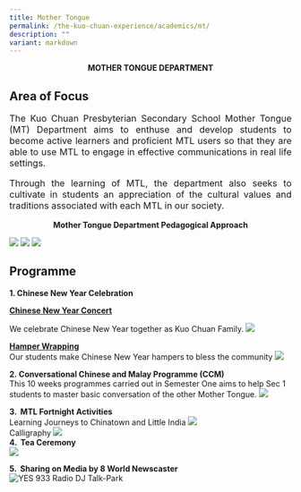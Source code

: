 ```yaml
---
title: Mother Tongue
permalink: /the-kuo-chuan-experience/academics/mt/
description: ""
variant: markdown
---
```

**<center>MOTHER TONGUE DEPARTMENT</center>**


## Area of Focus

<p style="text-align: justify;font-size:16px;">
The Kuo Chuan Presbyterian Secondary School Mother Tongue (MT) Department aims to enthuse and develop students to become&nbsp;active learners and proficient MTL users so that they are able to use MTL to engage in effective communications in real life settings.&nbsp;</p>

  

<p style="text-align: justify;font-size:16px;">
Through the learning of MTL, the department also seeks to cultivate in students an appreciation of the cultural values and traditions&nbsp;associated with each MTL in our society.</p>

**<center>Mother Tongue Department Pedagogical Approach</center>**

![](/images/Our%20People/Departments/MT/MT%20Area%20of%20Focus%201.jpg)
![](/images/Our%20People/Departments/MT/Area_of_Focus.jpg)
![](/images/Our%20People/Departments/MT/MT%20Area%20of%20Focus%203.jpg)


## Programme

**1. Chinese New Year Celebration**

**<u>Chinese New Year Concert</u>**

We celebrate Chinese New Year together as Kuo Chuan Family.
![](/images/Our%20People/Departments/MT/2024_CNY.png)

**<u>Hamper Wrapping</u>**<br>
Our students make Chinese New Year hampers to bless the community
![](/images/Our%20People/Departments/MT/Hamper_Wrapping.png)

**2.&nbsp;Conversational Chinese and Malay Programme (CCM)**  
This 10 weeks programmes carried out in Semester One aims to help Sec 1 students to master basic conversation of the other Mother Tongue.
![](/images/Our%20People/Departments/MT/CCM.png)


**3\. &nbsp;MTL Fortnight Activities**<br>
Learning Journeys to Chinatown and Little India
![](/images/Our%20People/Departments/MT/Learning_Journey.png)<br>
Calligraphy
![](/images/Our%20People/Departments/MT/Calligraphy.jpg)<br>
**4\. &nbsp;Tea Ceremony**<br>
![](/images/Our%20People/Departments/MT/Tea_Ceremony.png)

**5\. &nbsp;Sharing on Media by 8 World Newscaster**
![YES 933 Radio DJ Talk-Park](/images/Our%20People/Departments/MT/2023/djs_lj.jpg)
